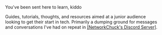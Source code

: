 You've been sent here to learn, kiddo

Guides, tutorials, thoughts, and resources aimed at a junior audience looking to get their start in tech. Primarily a dumping ground for messages and conversations I've had on repeat in [[NetworkChuck's Discord Server]](https://discord.gg/networkchuck).
